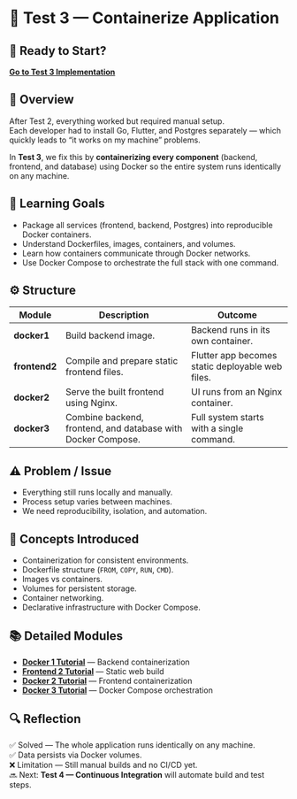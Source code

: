 # 🧩 Test 3 — Containerize Application

## 🚀 Ready to Start?

**[Go to Test 3 Implementation](../../tests/test3-containerize-application/README.md)**

## 🧠 Overview

After Test 2, everything worked but required manual setup.  
Each developer had to install Go, Flutter, and Postgres separately — which quickly leads to “it works on my machine” problems.

In **Test 3**, we fix this by **containerizing every component** (backend, frontend, and database) using Docker so the entire system runs identically on any machine.

## 🎯 Learning Goals

- Package all services (frontend, backend, Postgres) into reproducible Docker containers.
- Understand Dockerfiles, images, containers, and volumes.
- Learn how containers communicate through Docker networks.
- Use Docker Compose to orchestrate the full stack with one command.

## ⚙️ Structure

| Module        | Description                                                  | Outcome                                          |
| ------------- | ------------------------------------------------------------ | ------------------------------------------------ |
| **docker1**   | Build backend image.                                         | Backend runs in its own container.               |
| **frontend2** | Compile and prepare static frontend files.                   | Flutter app becomes static deployable web files. |
| **docker2**   | Serve the built frontend using Nginx.                        | UI runs from an Nginx container.                 |
| **docker3**   | Combine backend, frontend, and database with Docker Compose. | Full system starts with a single command.        |

## ⚠️ Problem / Issue

- Everything still runs locally and manually.
- Process setup varies between machines.
- We need reproducibility, isolation, and automation.

## 📖 Concepts Introduced

- Containerization for consistent environments.
- Dockerfile structure (`FROM`, `COPY`, `RUN`, `CMD`).
- Images vs containers.
- Volumes for persistent storage.
- Container networking.
- Declarative infrastructure with Docker Compose.

## 📚 Detailed Modules

- **[Docker 1 Tutorial](./docker1.md)** — Backend containerization
- **[Frontend 2 Tutorial](./frontend2.md)** — Static web build
- **[Docker 2 Tutorial](./docker2.md)** — Frontend containerization
- **[Docker 3 Tutorial](./docker3.md)** — Docker Compose orchestration

## 🔍 Reflection

✅ Solved — The whole application runs identically on any machine.  
✅ Data persists via Docker volumes.  
❌ Limitation — Still manual builds and no CI/CD yet.  
🔜 Next: **Test 4 — Continuous Integration** will automate build and test steps.
